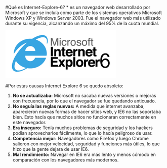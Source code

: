 
#Qué es Internet-Explore-6?
	* es un navegador web desarrollado por Microsoft y que se incluía como parte de los sistemas operativos Microsoft Windows XP y Windows Server 2003. Fue el navegador web más utilizado durante su vigencia, alcanzando un máximo del 95% de la cuota mundial.

![INTERNET EXPLORE](https://github.com/PERELZA/Internet-Explorer-6/blob/main/logo%20explre.png "INTERNET EXPLORE")

#Por estas causas Internet Explore 6 se quedo absoleto:

1. __No se actualizaba:__ Microsoft no sacaba nuevas versiones o mejoras con frecuencia, por lo que el navegador se fue quedando anticuado.
2. __No seguía las reglas nuevas:__ A medida que internet avanzaba, aparecieron nuevas formas de hacer sitios web, y IE6 no las soportaba bien. Esto hacía que muchos sitios no funcionaran correctamente en este navegador.
3. __Era inseguro:__ Tenía muchos problemas de seguridad y los hackers podían aprovecharlos fácilmente, lo que lo hacía peligroso de usar.
4. __Competencia mejor:__ Navegadores como Firefox y luego Chrome salieron con mejor velocidad, seguridad y funciones más útiles, lo que hizo que la gente dejara de usar IE6.
5. __Mal rendimiento:__ Navegar en IE6 era más lento y menos cómodo en comparación con los navegadores más modernos.